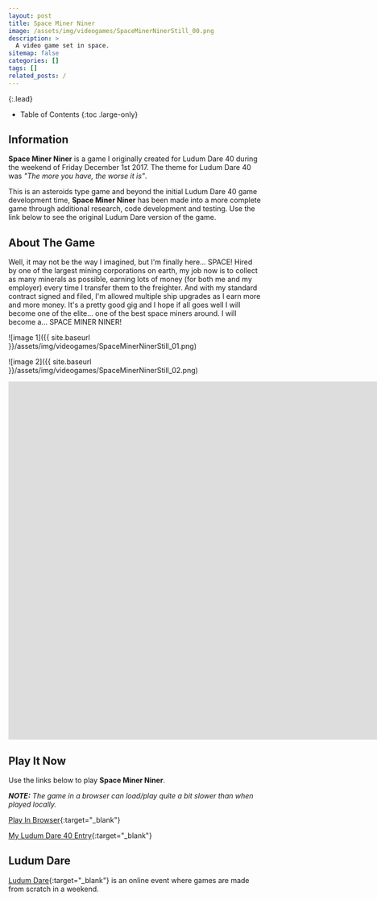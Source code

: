 ```yaml
---
layout: post
title: Space Miner Niner
image: /assets/img/videogames/SpaceMinerNinerStill_00.png
description: >
  A video game set in space.
sitemap: false
categories: []
tags: []
related_posts: /
---
```


{:.lead}

- Table of Contents
{:toc .large-only}

## Information

**Space Miner Niner** is a game I originally created for Ludum Dare 40 during the weekend of Friday December 1st 2017.  The theme for Ludum Dare 40 was *"The more you have, the worse it is"*.  

This is an asteroids type game and beyond the initial Ludum Dare 40 game development time, **Space Miner Niner** has been made into a more complete game through additional research, code development and testing.  Use the link below to see the original Ludum Dare version of the game.

## About The Game

Well, it may not be the way I imagined, but I'm finally here... SPACE!
Hired by one of the largest mining corporations on earth, my job now is to collect as many minerals as possible, earning lots of money (for both me and my employer) every time I transfer them to the freighter.  And with my standard contract signed and filed, I'm allowed multiple ship upgrades as I earn more and more money.  It's a pretty good gig and I hope if all goes well I will become one of the elite... one of the best space miners around.  I will become a...
SPACE MINER NINER!

![image 1]({{ site.baseurl }}/assets/img/videogames/SpaceMinerNinerStill_01.png)

![image 2]({{ site.baseurl }}/assets/img/videogames/SpaceMinerNinerStill_02.png)

<div class="lead aspect-ratio sixteen-nine">
          
<iframe width="1903" height="711" src="https://www.youtube.com/embed/CO2p3XXyolo" frameborder="0" allow="accelerometer; autoplay; clipboard-write; encrypted-media; gyroscope; picture-in-picture" allowfullscreen></iframe>

</div>

## Play It Now

Use the links below to play **Space Miner Niner**.

***NOTE:***  *The game in a browser can load/play quite a bit slower than when played locally.*

[Play In Browser](https://jeffreychaplin.github.io/SpaceMinerNiner/){:target="_blank"}

[My Ludum Dare 40 Entry](https://ldjam.com/events/ludum-dare/40/space-miner-niner){:target="_blank"}

## Ludum Dare

[Ludum Dare](https://ldjam.com/){:target="_blank"} is an online event where games are made from scratch in a weekend.
